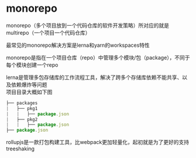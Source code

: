 # monorepo

monorepo（多个项目放到一个代码仓库的软件开发策略）所对应的就是multirepo（一个项目一个代码仓库）

最常见的monorepo解决方案是lerna和yarn的workspaces特性

monorepo是指在一个项目仓库（repo）中管理多个模块/包（package），不同于每个模块创建一个repo

lerna是管理多包存储库的工作流程工具，解决了跨多个存储库依赖不能共享、以及依赖爆炸等问题<br />项目目录大概如下图
```javascript
├── packages
|   ├── pkg1
|   |   ├── package.json
|   ├── pkg2
|   |   ├── package.json
├── package.json
```

rollupjs是一款打包构建工具，比webpack更加轻量化，起初就是为了更好的支持treeshaking

